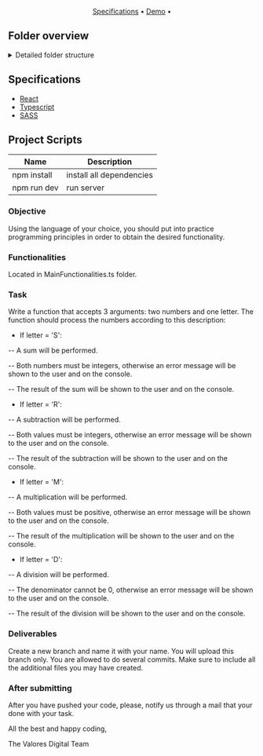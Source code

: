 <p align="center">
  <a href="#specifications">Specifications</a> •
  <a href="https://vdtest1.netlify.app/" target="_blank">Demo</a> •
</p>

## Folder overview

<details>
<summary>Detailed folder structure</summary>

```
.
public/
src/
| assets/
|-- components/
|   |-- Form/
|   |   |-- Form.tsx
|   |   |-- Form.module.scss
|-- pages/
|   |-- Home/
|   |   |-- Home.tsx
|   |   |-- Home.module.scss
|-- styles/
|   |-- _Vars.scss
|   |-- globals.scss
|-- typing/
|   |-- DataInterface.ts
|-- utils/
|   |-- MainError.ts
|   |-- MainFunctionalities.ts
|-- main.tsx
|-- vite-env.d.ts
```
</details>

## Specifications 
- [React](https://reactjs.org/)
- [Typescript](https://www.typescriptlang.org/docs/)
- [SASS](https://sass-lang.com/)


## Project Scripts
| Name | Description |
| ------ | ------ |
| npm install | install all dependencies |
| npm run dev | run server|



### Objective

Using the language of your choice, you should put into practice programming principles in order to obtain the desired functionality.

### Functionalities 
Located in MainFunctionalities.ts folder.

### Task

Write a function that accepts 3 arguments: two numbers and one letter. The function should process the numbers according to this description:
- If letter = 'S':

-- A sum will be performed.

-- Both numbers must be integers, otherwise an error message will be shown to the user and on the console.

-- The result of the sum will be shown to the user and on the console.
- If letter = 'R':

-- A subtraction will be performed.

-- Both values must be integers, otherwise an error message will be shown to the user and on the console.

-- The result of the subtraction will be shown to the user and on the console.
- If letter = 'M':

-- A multiplication will be performed.

-- Both values must be positive, otherwise an error message will be shown to the user and on the console.

-- The result of the multiplication will be shown to the user and on the console.
- If letter = 'D':

-- A division will be performed.

-- The denominator cannot be 0, otherwise an error message will be shown to the user and on the console.

-- The result of the division will be shown to the user and on the console.

### Deliverables

Create a new branch and name it with your name. You will upload this branch only. You are allowed to do several commits. Make sure to include all the additional files you may have created. 

### After submitting

After you have pushed your code, please, notify us through a mail that your done with your task.


All the best and happy coding,

The Valores Digital Team

